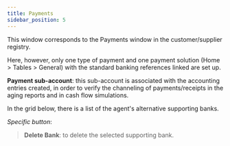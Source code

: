 ```yaml
---
title: Payments
sidebar_position: 5
---
```


This window corresponds to the Payments window in the customer/supplier registry.

Here, however, only one type of payment and one payment solution (Home > Tables > General) with the standard banking references linked are set up.

**Payment sub-account**: this sub-account is associated with the accounting entries created, in order to verify the channeling of payments/receipts in the aging reports and in cash flow simulations.

In the grid below, there is a list of the agent's alternative supporting banks.

*Specific button*:
> **Delete Bank**: to delete the selected supporting bank.